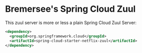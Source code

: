 # Bremersee's Spring Cloud Zuul

This zuul server is more or less a plain Spring Cloud Zuul Server:

```xml
<dependency>
  <groupId>org.springframework.cloud</groupId>
  <artifactId>spring-cloud-starter-netflix-zuul</artifactId>
</dependency>
```
